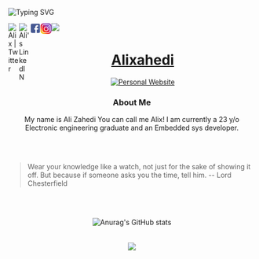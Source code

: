 ![Typing SVG](https://readme-typing-svg.demolab.com?font=Fira+Code&weight=700&size=25&duration=4000&pause=250&color=2C906D&center=true&vCenter=true&multiline=true&repeat=false&width=1050&height=105&lines=Hey+i'm+Alixahedi!;An+embedded+system+developer%2C;Welcome+to+my+Github.)

<a href="https://twitter.com/alixahedi">
  <img align="left" alt="Alix | Twitter" width="22px" src="https://raw.githubusercontent.com/peterthehan/peterthehan/master/assets/twitter.svg" />
</a>
<a href="https://www.linkedin.com/in/ali-zahedi-b5a360158//">
  <img align="left" alt="Ali's LinkedIN" width="22px" src="https://raw.githubusercontent.com/peterthehan/peterthehan/master/assets/linkedin.svg" />
<a href="https://www.facebook.com/Alixahedi/">
  <img align="left" alt="Ali's FaceBook" width="22px" src="@/../assests/img/social/fb.png" />
</a>
<a href="https://www.instagram.com/Alixahedi">
  <img align="left" alt="Ali's Instagram" width="22px" src="@/../assests/img/social/insta.png" />
</a>


![](https://visitor-badge.glitch.me/badge?page_id=alixahedi.alixahedi)

#
<h1 align="center"><a href="https://github.com/Alixahedi">Alixahedi</a></h1>

<div align="center" >
<!-- START:VISITOR COUNTER -->
<div width="100%" align="right">

</div>
<!-- END:VISITOR COUNTER -->

<!-- START: SOCIAL LINKS  -->

 [![Personal Website](https://img.shields.io/badge/🪐Personal%20Website-Coming%20Soon%20%E2%86%92-gray.svg?colorA=655BE1&colorB=4F44D6&style=for-the-badge)](https://mbedlab.com)
</div>
<!-- END: SOCIAL LINKS  -->



<!-- START: ABOUT ME  -->
<div align="center">
<p width="500px" style="width:500px">
<h3>About Me</h3>
My name is Ali Zahedi You can call me Alix! I am currently a 23 y/o Electronic engineering graduate and an Embedded sys developer.
</p>
</div>
<!-- END: ABOUT ME  -->



<br/>
<br/>


> Wear your knowledge like a watch, not just for the sake of showing it off. But because if someone asks you the time, tell him.
> -- Lord Chesterfield


</br>
</br>
<div align="center">
<!-- START: GITHUB STATUS -->

![Anurag's GitHub stats](https://github-readme-stats.vercel.app/api?username=Alixahedi&show_icons=true&theme=chartreuse-dark)
  
<!-- END: GITHUB STATUS -->
   
  </br>
  


<a href="https://github.com/alixahedi">
  <img align="center" src="https://github-readme-stats.vercel.app/api/top-langs/?username=alixahedi&layout=compact&bg_color=F5F5F5&border_color=FFFFFF&title_color=666666&border_radius=10&card_width=1000"/>
</a>
